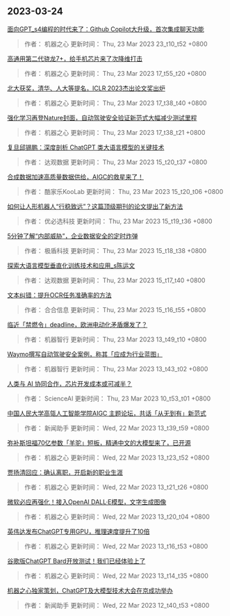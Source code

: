 
## 2023-03-24

 [面向GPT_s4编程的时代来了：Github Copilot大升级，首次集成聊天功能](https://www.jiqizhixin.com/articles/2023-03-23-8)

> 作者： 机器之心  更新时间： Thu, 23 Mar 2023 23_t10_t52 +0800

 [高通用第二代骁龙7+，给手机芯片来了次降维打击](https://www.jiqizhixin.com/articles/2023-03-23-12)

> 作者： 机器之心  更新时间： Thu, 23 Mar 2023 17_t55_t20 +0800

 [北大获奖，清华、人大等提名，ICLR 2023杰出论文奖出炉](https://www.jiqizhixin.com/articles/2023-03-23-9)

> 作者： 机器之心  更新时间： Thu, 23 Mar 2023 17_t38_t40 +0800

 [强化学习再登Nature封面，自动驾驶安全验证新范式大幅减少测试里程](https://www.jiqizhixin.com/articles/2023-03-23-10)

> 作者： 机器之心  更新时间： Thu, 23 Mar 2023 17_t38_t21 +0800

 [复旦邱锡鹏：深度剖析 ChatGPT 类大语言模型的关键技术](https://www.jiqizhixin.com/articles/2023-03-16)

> 作者： 达观数据  更新时间： Thu, 23 Mar 2023 15_t20_t37 +0800

 [合成数据加速高质量数据供给，AIGC的救星来了！](https://www.jiqizhixin.com/articles/2023-03-15-10)

> 作者： 酷家乐KooLab  更新时间： Thu, 23 Mar 2023 15_t20_t06 +0800

 [如何让人形机器人“行稳致远”？这篇顶级期刊的论文提出了新方法](https://www.jiqizhixin.com/articles/2023-03-16-2)

> 作者： 优必选科技  更新时间： Thu, 23 Mar 2023 15_t19_t36 +0800

 [5分钟了解“内部威胁”，企业数据安全的定时炸弹](https://www.jiqizhixin.com/articles/2023-03-17)

> 作者： 极盾科技  更新时间： Thu, 23 Mar 2023 15_t18_t38 +0800

 [探索大语言模型垂直化训练技术和应用_s陈运文](https://www.jiqizhixin.com/articles/2023-03-20-6)

> 作者： 达观数据  更新时间： Thu, 23 Mar 2023 15_t17_t40 +0800

 [文本纠错：提升OCR任务准确率的方法](https://www.jiqizhixin.com/articles/2023-03-23)

> 作者： 合合信息  更新时间： Thu, 23 Mar 2023 15_t16_t55 +0800

 [临近「禁燃令」deadline，欧洲电动化矛盾爆发了？](https://www.jiqizhixin.com/articles/2023-03-23-6)

> 作者： 机器智行  更新时间： Thu, 23 Mar 2023 13_t49_t10 +0800

 [Waymo撰写自动驾驶安全案例，称其「应成为行业蓝图」](https://www.jiqizhixin.com/articles/2023-03-23-5)

> 作者： 机器智行  更新时间： Thu, 23 Mar 2023 13_t43_t02 +0800

 [人类与 AI 协同合作，芯片开发成本或可减半？](https://www.jiqizhixin.com/articles/2023-03-23-2)

> 作者： ScienceAI  更新时间： Thu, 23 Mar 2023 10_t53_t01 +0800

 [中国人民大学高瓴人工智能学院AIGC 主题论坛，共话「从无到有」新范式](https://www.jiqizhixin.com/articles/2023-03-22-8)

> 作者： 新闻助手  更新时间： Wed, 22 Mar 2023 13_t39_t59 +0800

 [弥补斯坦福70亿参数「羊驼」短板，精通中文的大模型来了，已开源](https://www.jiqizhixin.com/articles/2023-03-22-7)

> 作者： 机器之心  更新时间： Wed, 22 Mar 2023 13_t23_t52 +0800

 [贾扬清回应：确认离职，开启新的职业生涯](https://www.jiqizhixin.com/articles/2023-03-22-6)

> 作者： 机器之心  更新时间： Wed, 22 Mar 2023 13_t21_t26 +0800

 [微软必应再强化！接入OpenAI DALL·E模型，文字生成图像](https://www.jiqizhixin.com/articles/2023-03-22-5)

> 作者： 机器之心  更新时间： Wed, 22 Mar 2023 13_t20_t04 +0800

 [英伟达发布ChatGPT专用GPU，推理速度提升了10倍](https://www.jiqizhixin.com/articles/2023-03-22-4)

> 作者： 机器之心  更新时间： Wed, 22 Mar 2023 13_t16_t53 +0800

 [谷歌版ChatGPT Bard开放测试！我们已经体验上了](https://www.jiqizhixin.com/articles/2023-03-22-3)

> 作者： 机器之心  更新时间： Wed, 22 Mar 2023 13_t14_t35 +0800

 [机器之心独家策划，ChatGPT及大模型技术大会在京成功举办](https://www.jiqizhixin.com/articles/2023-03-22-2)

> 作者： 新闻助手  更新时间： Wed, 22 Mar 2023 12_t40_t53 +0800
